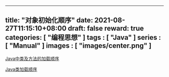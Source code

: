 
---
title: "对象初始化顺序"
date: 2021-08-27T11:15:10+08:00
draft: false
reward: true
categories: [
"编程思想"
]
tags : [
"Java"
]
series : [
"Manual"
]
images : [
"images/center.png"
]
---

[comment]: <> (# 对象初始化顺序)

[Java中类及方法的加载顺序](https://blog.csdn.net/hellorichen/article/details/53007716)

[Java类加载顺序](https://www.jianshu.com/p/cc28bf18c1b4)
